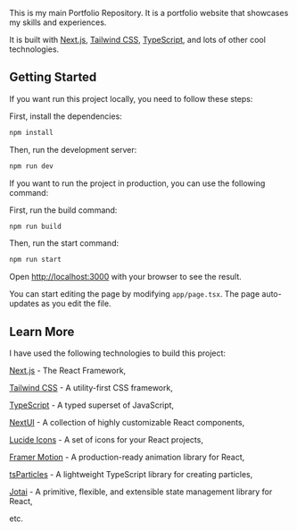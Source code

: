 This is my main Portfolio Repository. It is a portfolio website that showcases my skills and experiences.

It is built with [Next.js](https://nextjs.org/), [Tailwind CSS](https://tailwindcss.com/), [TypeScript](https://www.typescriptlang.org/), and lots of other cool technologies.

## Getting Started

If you want run this project locally, you need to follow these steps:

First, install the dependencies:

```bash
npm install
```

Then, run the development server:

```bash
npm run dev
```

If you want to run the project in production, you can use the following command:

First, run the build command:

```bash
npm run build
```

Then, run the start command:

```bash
npm run start
```

Open [http://localhost:3000](http://localhost:3000) with your browser to see the result.

You can start editing the page by modifying `app/page.tsx`. The page auto-updates as you edit the file.

## Learn More

I have used the following technologies to build this project:

[Next.js](https://nextjs.org/) - The React Framework,

[Tailwind CSS](https://tailwindcss.com/) - A utility-first CSS framework,

[TypeScript](https://www.typescriptlang.org/) - A typed superset of JavaScript,

[NextUI](https://nextui.org/) - A collection of highly customizable React components,

[Lucide Icons](https://lucide.dev/) - A set of icons for your React projects,

[Framer Motion](https://www.framer.com/motion/) - A production-ready animation library for React,

[tsParticles](https://tsparticles.org/) - A lightweight TypeScript library for creating particles,

[Jotai](https://jotai.org/) - A primitive, flexible, and extensible state management library for React,

etc.
